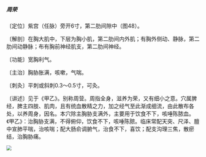 ##### 周荣

〔定位〕紫宫（任脉）旁开6寸，第二肋间隙中（图48）。

〔解剖〕在胸大肌中，下层为胸小肌，第二肋间内外肌；有胸外侧动、静脉，第二肋间动静脉；布有胸前神经肌支，第二肋间神经。

〔功能〕宽胸利气。

〔主治〕胸胁胀满，咳嗽，气喘。

〔刺灸〕平刺或斜刺0.3～0.5寸，可灸。

〔讲述〕见于《甲乙》。别称周营。周指全身，滋养为荣，又有细小之意。穴属脾经，脾主四肢、肌肉，且有统血散精之力，加之经气至此渐成细流，由此散布各处，以养周身，因名。本穴除主胸胁支满外，主要用于饮食不下，咳唾陈脓血。《甲乙》：治胸胁支满，不得俯仰，饮食不下，咳唾陈脓。临床常配天突、尺泽、膻中宣肺平喘，治咳喘；配大肠俞调腑气，治食不下，喜饮；配支沟理三焦，散瘀结，治胸胁痛。

<img src="img/图48.jpg" style="zoom:80%;" />
